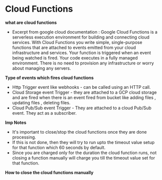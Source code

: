 # Cloud Functions

<b>what are cloud functions</b>
* Excerpt from google cloud documentation : 
Google Cloud Functions is a serverless execution environment for building and connecting cloud services. 
With Cloud Functions you write simple, single-purpose functions that are attached to events emitted from your cloud infrastructure and services. Your function is triggered when an event being watched is fired. Your code executes in a fully managed environment. There is no need to provision any infrastructure or worry about managing any servers.

<b>Type of events which fires cloud functions</b>
- Http Trigger event like webhooks - can be called using an HTTP call.
- Cloud Storage event Trigger - they are attached to a GCP cloud storage and are fired when there is an event fired from bucket like adding files , updating files , deleting files.
- Cloud Pub/Sub event Trigger - They are attached to a cloud Pub/Sub event. They act as a subscriber.

<b>Imp Notes</b>
- It's important to close/stop the cloud functions once they are done processing.
- If this is not done, then they will try to run upto the timeout value setup for that function which 60 seconds by default. 
- Since you are charged only for the duration the cloud function runs, not closing a function manually will charge you till the timeout value set for that function.
 
 <b>How to close the cloud functions manually</b>